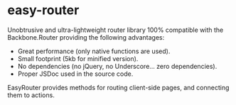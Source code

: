 # easy-router
Unobtrusive and ultra-lightweight router library 100% compatible with the Backbone.Router
providing the following advantages:
* Great performance (only native functions are used).
* Small footprint (5kb for minified version).
* No dependencies (no jQuery, no Underscore... zero dependencies).
* Proper JSDoc used in the source code.

EasyRouter provides methods for routing client-side pages, and connecting them to actions.
